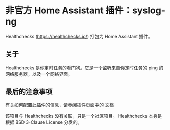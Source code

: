 # 非官方 Home Assistant 插件：syslog-ng

Healthchecks (<https://healthchecks.io/>) 打包为 Home Assistant 插件。

## 关于

Healthchecks 是你定时任务的看门狗。它是一个监听来自你定时任务的 ping 的网络服务器，以及一个网络界面。

## 最后的注意事项

有关如何配置此插件的信息，请参阅插件页面中的
[文档](DOCS.md)

该项目与 Healthchecks 没有关联，只是一个社区项目。
Healthchecks 本身是根据 BSD 3-Clause License 分发的。